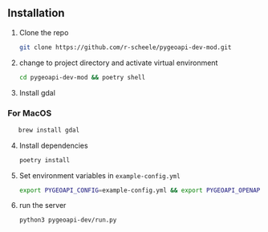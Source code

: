 
## Installation

1. Clone the repo
   ```sh
   git clone https://github.com/r-scheele/pygeoapi-dev-mod.git
   ```
2. change to project directory and activate virtual environment
   ```sh
   cd pygeoapi-dev-mod && poetry shell
   ```

3. Install gdal
### For MacOS
```sh
   brew install gdal
   ```


4. Install dependencies
   ```sh
   poetry install
   ```

5. Set environment variables in `example-config.yml`
   ```sh
   export PYGEOAPI_CONFIG=example-config.yml && export PYGEOAPI_OPENAPI=example-openapi.yml
   ```

6. run the server
   ```sh
   python3 pygeoapi-dev/run.py
   ```

